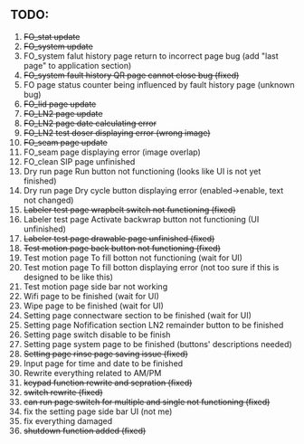 ## TODO:

1. ~~FO_stat update~~
2. ~~FO_system update~~
3. FO_system falut history page return to incorrect page bug (add "last page" to application section)
4. ~~FO_system fault history QR page cannot close bug (fixed)~~
5. FO page status counter being influenced by fault history page (unknown bug)
6. ~~FO_lid page update~~
7. ~~FO_LN2 page update~~
8. ~~FO_LN2 page date calculating error~~
9. ~~FO_LN2 test doser displaying error (wrong image)~~
10. ~~FO_seam page update~~
11. FO_seam page displaying error (image overlap)
12. FO_clean SIP page unfinished
13. Dry run page Run button not functioning (looks like UI is not yet finished)
14. Dry run page Dry cycle button displaying error (enabled->enable, text not changed)
15. ~~Labeler test page wrapbelt switch not functioning (fixed)~~
16. Labeler test page Activate backwrap button not functioning (UI unfinished)
17. ~~Labeler test page drawable page unfinished (fixed)~~
18. ~~Test motion page back button not functioning (fixed)~~
19. Test motion page To fill botton not functioning (wait for UI)
20. Test motion page To fill botton displaying error (not too sure if this is designed to be like this)
21. Test motion page side bar not working
22. Wifi page to be finished (wait for UI)
23. Wipe page to be finished (wait for UI)
24. Setting page connectware section to be finished (wait for UI)
25. Setting page Nofification section LN2 remainder button to be finished
26. Setting page switch disable to be finish
28. Setting page system page to be finished (buttons' descriptions needed)
29. ~~Setting page rinse page saving issue (fixed)~~
30. Input page for time and date to be finished
31. Rewrite everything related to AM/PM
32. ~~keypad function rewrite and sepration (fixed)~~
33. ~~switch rewrite (fixed)~~
34. ~~can run page switch for multiple and single not functioning (fixed)~~
35. fix the setting page side bar UI (not me)
36. fix everything damaged
37. ~~shutdown function added (fixed)~~
